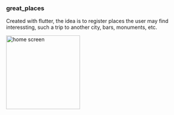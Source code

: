### great_places

Created with flutter, the idea is to register places the user may find interessting, such a trip to another city, bars, monuments, etc.



<img src="./images/home.png=100x20" alt="home screen" width="200" height="200" />
<!-- ![home](./images/home.png=100x20)
![new-place-form](./images/new-place-form.png=100x20)
![select-location](./images/select-location.png=100x20)
![-place-form-info](./images/new-place-form-info.png=100x20)
![-home-with-places](./images/home-with-places.png=100x20)
 -->
